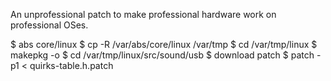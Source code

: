 An unprofessional patch to make professional hardware work on professional OSes.

$ abs core/linux
$ cp -R /var/abs/core/linux /var/tmp
$ cd /var/tmp/linux
$ makepkg -o
$ cd /var/tmp/linux/src/sound/usb
$ download patch
$ patch -p1 < quirks-table.h.patch
